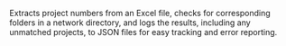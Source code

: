 Extracts project numbers from an Excel file, checks for corresponding folders in a network directory, and logs the results, including any unmatched projects, to JSON files for easy tracking and error reporting.
